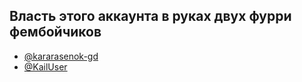 ## Власть этого аккаунта в руках двух фурри фембойчиков
- [@kararasenok-gd](https://github.com/kararasenok-gd)
- [@KailUser](https://github.com/KailUser)
